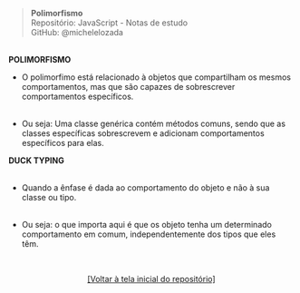 > **Polimorfismo**  
> Repositório: JavaScript - Notas de estudo     
> GitHub: @michelelozada
&nbsp;
     
&nbsp;   
**POLIMORFISMO** 
&nbsp; 

- O polimorfimo está relacionado à objetos que compartilham os mesmos comportamentos, mas que são 
capazes de sobrescrever comportamentos específicos.  
&nbsp; 

- Ou seja: Uma classe genérica contém métodos comuns, sendo que as classes específicas sobrescrevem e 
adicionam comportamentos específicos para elas. 
&nbsp; 

**DUCK TYPING**   
&nbsp; 

- Quando a ênfase é dada ao comportamento do objeto e não à sua classe ou tipo.  
&nbsp; 

- Ou seja: o que importa aqui é que os objeto tenha um determinado comportamento em comum, independentemente 
dos tipos que eles têm.  

&nbsp;

<div align="center">
<a href="https://github.com/michelelozada/JavaScript-Study-Notes">[Voltar à tela inicial do repositório]</a>
</div>